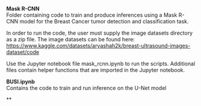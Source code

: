 **Mask R-CNN**  
Folder containing code to train and produce inferences using a Mask R-CNN model for the Breast Cancer tumor detection and classification task.

In order to run the code, the user must supply the image datasets directory as a zip file. The image datasets can be found here: https://www.kaggle.com/datasets/aryashah2k/breast-ultrasound-images-dataset/code   

Use the Jupyter notebook file mask_rcnn.ipynb to run the scripts. Additional files contain helper functions that are imported in the Jupyter notebook.

**BUSI.ipynb**  
Contains the code to train and run inference on the U-Net model

**
